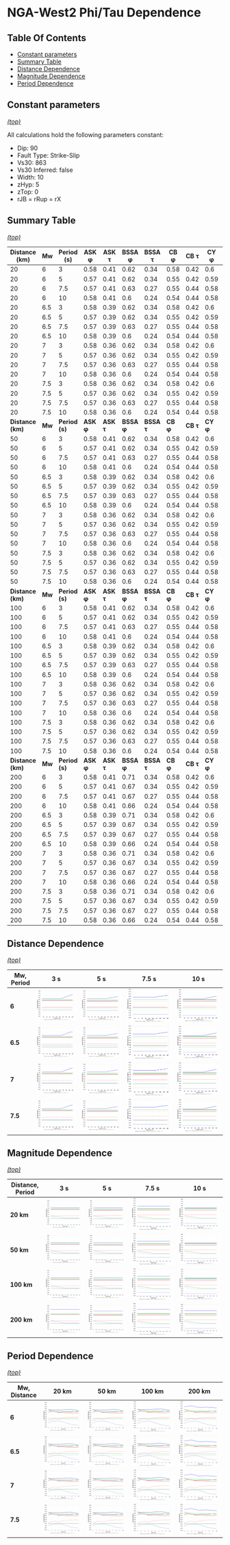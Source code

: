 # NGA-West2 Phi/Tau Dependence

## Table Of Contents
* [Constant parameters](#constant-parameters)
* [Summary Table](#summary-table)
* [Distance Dependence](#distance-dependence)
* [Magnitude Dependence](#magnitude-dependence)
* [Period Dependence](#period-dependence)
## Constant parameters
*[(top)](#table-of-contents)*

All calculations hold the following parameters constant:

* Dip: 90
* Fault Type: Strike-Slip
* Vs30: 863
* Vs30 Inferred: false
* Width: 10
* zHyp: 5
* zTop: 0
* rJB = rRup = rX
## Summary Table
*[(top)](#table-of-contents)*

| **Distance (km)** | **Mw** | **Period (s)** | **ASK &phi;** | **ASK &tau;** | **BSSA &phi;** | **BSSA &tau;** | **CB &phi;** | **CB &tau;** | **CY &phi;** | **CY &tau;** |
|-----|-----|-----|-----|-----|-----|-----|-----|-----|-----|-----|
| 20 | 6 | 3 | 0.58 | 0.41 | 0.62 | 0.34 | 0.58 | 0.42 | 0.6 | 0.38 |
| 20 | 6 | 5 | 0.57 | 0.41 | 0.62 | 0.34 | 0.55 | 0.42 | 0.59 | 0.38 |
| 20 | 6 | 7.5 | 0.57 | 0.41 | 0.63 | 0.27 | 0.55 | 0.44 | 0.58 | 0.38 |
| 20 | 6 | 10 | 0.58 | 0.41 | 0.6 | 0.24 | 0.54 | 0.44 | 0.58 | 0.39 |
| 20 | 6.5 | 3 | 0.58 | 0.39 | 0.62 | 0.34 | 0.58 | 0.42 | 0.6 | 0.34 |
| 20 | 6.5 | 5 | 0.57 | 0.39 | 0.62 | 0.34 | 0.55 | 0.42 | 0.59 | 0.34 |
| 20 | 6.5 | 7.5 | 0.57 | 0.39 | 0.63 | 0.27 | 0.55 | 0.44 | 0.58 | 0.35 |
| 20 | 6.5 | 10 | 0.58 | 0.39 | 0.6 | 0.24 | 0.54 | 0.44 | 0.58 | 0.35 |
| 20 | 7 | 3 | 0.58 | 0.36 | 0.62 | 0.34 | 0.58 | 0.42 | 0.6 | 0.34 |
| 20 | 7 | 5 | 0.57 | 0.36 | 0.62 | 0.34 | 0.55 | 0.42 | 0.59 | 0.34 |
| 20 | 7 | 7.5 | 0.57 | 0.36 | 0.63 | 0.27 | 0.55 | 0.44 | 0.58 | 0.35 |
| 20 | 7 | 10 | 0.58 | 0.36 | 0.6 | 0.24 | 0.54 | 0.44 | 0.58 | 0.35 |
| 20 | 7.5 | 3 | 0.58 | 0.36 | 0.62 | 0.34 | 0.58 | 0.42 | 0.6 | 0.34 |
| 20 | 7.5 | 5 | 0.57 | 0.36 | 0.62 | 0.34 | 0.55 | 0.42 | 0.59 | 0.34 |
| 20 | 7.5 | 7.5 | 0.57 | 0.36 | 0.63 | 0.27 | 0.55 | 0.44 | 0.58 | 0.35 |
| 20 | 7.5 | 10 | 0.58 | 0.36 | 0.6 | 0.24 | 0.54 | 0.44 | 0.58 | 0.35 |
| **Distance (km)** | **Mw** | **Period (s)** | **ASK &phi;** | **ASK &tau;** | **BSSA &phi;** | **BSSA &tau;** | **CB &phi;** | **CB &tau;** | **CY &phi;** | **CY &tau;** |
| 50 | 6 | 3 | 0.58 | 0.41 | 0.62 | 0.34 | 0.58 | 0.42 | 0.6 | 0.38 |
| 50 | 6 | 5 | 0.57 | 0.41 | 0.62 | 0.34 | 0.55 | 0.42 | 0.59 | 0.38 |
| 50 | 6 | 7.5 | 0.57 | 0.41 | 0.63 | 0.27 | 0.55 | 0.44 | 0.58 | 0.38 |
| 50 | 6 | 10 | 0.58 | 0.41 | 0.6 | 0.24 | 0.54 | 0.44 | 0.58 | 0.39 |
| 50 | 6.5 | 3 | 0.58 | 0.39 | 0.62 | 0.34 | 0.58 | 0.42 | 0.6 | 0.34 |
| 50 | 6.5 | 5 | 0.57 | 0.39 | 0.62 | 0.34 | 0.55 | 0.42 | 0.59 | 0.34 |
| 50 | 6.5 | 7.5 | 0.57 | 0.39 | 0.63 | 0.27 | 0.55 | 0.44 | 0.58 | 0.35 |
| 50 | 6.5 | 10 | 0.58 | 0.39 | 0.6 | 0.24 | 0.54 | 0.44 | 0.58 | 0.35 |
| 50 | 7 | 3 | 0.58 | 0.36 | 0.62 | 0.34 | 0.58 | 0.42 | 0.6 | 0.34 |
| 50 | 7 | 5 | 0.57 | 0.36 | 0.62 | 0.34 | 0.55 | 0.42 | 0.59 | 0.34 |
| 50 | 7 | 7.5 | 0.57 | 0.36 | 0.63 | 0.27 | 0.55 | 0.44 | 0.58 | 0.35 |
| 50 | 7 | 10 | 0.58 | 0.36 | 0.6 | 0.24 | 0.54 | 0.44 | 0.58 | 0.35 |
| 50 | 7.5 | 3 | 0.58 | 0.36 | 0.62 | 0.34 | 0.58 | 0.42 | 0.6 | 0.34 |
| 50 | 7.5 | 5 | 0.57 | 0.36 | 0.62 | 0.34 | 0.55 | 0.42 | 0.59 | 0.34 |
| 50 | 7.5 | 7.5 | 0.57 | 0.36 | 0.63 | 0.27 | 0.55 | 0.44 | 0.58 | 0.35 |
| 50 | 7.5 | 10 | 0.58 | 0.36 | 0.6 | 0.24 | 0.54 | 0.44 | 0.58 | 0.35 |
| **Distance (km)** | **Mw** | **Period (s)** | **ASK &phi;** | **ASK &tau;** | **BSSA &phi;** | **BSSA &tau;** | **CB &phi;** | **CB &tau;** | **CY &phi;** | **CY &tau;** |
| 100 | 6 | 3 | 0.58 | 0.41 | 0.62 | 0.34 | 0.58 | 0.42 | 0.6 | 0.38 |
| 100 | 6 | 5 | 0.57 | 0.41 | 0.62 | 0.34 | 0.55 | 0.42 | 0.59 | 0.38 |
| 100 | 6 | 7.5 | 0.57 | 0.41 | 0.63 | 0.27 | 0.55 | 0.44 | 0.58 | 0.38 |
| 100 | 6 | 10 | 0.58 | 0.41 | 0.6 | 0.24 | 0.54 | 0.44 | 0.58 | 0.39 |
| 100 | 6.5 | 3 | 0.58 | 0.39 | 0.62 | 0.34 | 0.58 | 0.42 | 0.6 | 0.34 |
| 100 | 6.5 | 5 | 0.57 | 0.39 | 0.62 | 0.34 | 0.55 | 0.42 | 0.59 | 0.34 |
| 100 | 6.5 | 7.5 | 0.57 | 0.39 | 0.63 | 0.27 | 0.55 | 0.44 | 0.58 | 0.35 |
| 100 | 6.5 | 10 | 0.58 | 0.39 | 0.6 | 0.24 | 0.54 | 0.44 | 0.58 | 0.35 |
| 100 | 7 | 3 | 0.58 | 0.36 | 0.62 | 0.34 | 0.58 | 0.42 | 0.6 | 0.34 |
| 100 | 7 | 5 | 0.57 | 0.36 | 0.62 | 0.34 | 0.55 | 0.42 | 0.59 | 0.34 |
| 100 | 7 | 7.5 | 0.57 | 0.36 | 0.63 | 0.27 | 0.55 | 0.44 | 0.58 | 0.35 |
| 100 | 7 | 10 | 0.58 | 0.36 | 0.6 | 0.24 | 0.54 | 0.44 | 0.58 | 0.35 |
| 100 | 7.5 | 3 | 0.58 | 0.36 | 0.62 | 0.34 | 0.58 | 0.42 | 0.6 | 0.34 |
| 100 | 7.5 | 5 | 0.57 | 0.36 | 0.62 | 0.34 | 0.55 | 0.42 | 0.59 | 0.34 |
| 100 | 7.5 | 7.5 | 0.57 | 0.36 | 0.63 | 0.27 | 0.55 | 0.44 | 0.58 | 0.35 |
| 100 | 7.5 | 10 | 0.58 | 0.36 | 0.6 | 0.24 | 0.54 | 0.44 | 0.58 | 0.35 |
| **Distance (km)** | **Mw** | **Period (s)** | **ASK &phi;** | **ASK &tau;** | **BSSA &phi;** | **BSSA &tau;** | **CB &phi;** | **CB &tau;** | **CY &phi;** | **CY &tau;** |
| 200 | 6 | 3 | 0.58 | 0.41 | 0.71 | 0.34 | 0.58 | 0.42 | 0.6 | 0.38 |
| 200 | 6 | 5 | 0.57 | 0.41 | 0.67 | 0.34 | 0.55 | 0.42 | 0.59 | 0.38 |
| 200 | 6 | 7.5 | 0.57 | 0.41 | 0.67 | 0.27 | 0.55 | 0.44 | 0.58 | 0.38 |
| 200 | 6 | 10 | 0.58 | 0.41 | 0.66 | 0.24 | 0.54 | 0.44 | 0.58 | 0.39 |
| 200 | 6.5 | 3 | 0.58 | 0.39 | 0.71 | 0.34 | 0.58 | 0.42 | 0.6 | 0.34 |
| 200 | 6.5 | 5 | 0.57 | 0.39 | 0.67 | 0.34 | 0.55 | 0.42 | 0.59 | 0.34 |
| 200 | 6.5 | 7.5 | 0.57 | 0.39 | 0.67 | 0.27 | 0.55 | 0.44 | 0.58 | 0.35 |
| 200 | 6.5 | 10 | 0.58 | 0.39 | 0.66 | 0.24 | 0.54 | 0.44 | 0.58 | 0.35 |
| 200 | 7 | 3 | 0.58 | 0.36 | 0.71 | 0.34 | 0.58 | 0.42 | 0.6 | 0.34 |
| 200 | 7 | 5 | 0.57 | 0.36 | 0.67 | 0.34 | 0.55 | 0.42 | 0.59 | 0.34 |
| 200 | 7 | 7.5 | 0.57 | 0.36 | 0.67 | 0.27 | 0.55 | 0.44 | 0.58 | 0.35 |
| 200 | 7 | 10 | 0.58 | 0.36 | 0.66 | 0.24 | 0.54 | 0.44 | 0.58 | 0.35 |
| 200 | 7.5 | 3 | 0.58 | 0.36 | 0.71 | 0.34 | 0.58 | 0.42 | 0.6 | 0.34 |
| 200 | 7.5 | 5 | 0.57 | 0.36 | 0.67 | 0.34 | 0.55 | 0.42 | 0.59 | 0.34 |
| 200 | 7.5 | 7.5 | 0.57 | 0.36 | 0.67 | 0.27 | 0.55 | 0.44 | 0.58 | 0.35 |
| 200 | 7.5 | 10 | 0.58 | 0.36 | 0.66 | 0.24 | 0.54 | 0.44 | 0.58 | 0.35 |

## Distance Dependence
*[(top)](#table-of-contents)*

| Mw, Period | 3 s | 5 s | 7.5 s | 10 s |
|-----|-----|-----|-----|-----|
| **6** | ![Plot](resources/distVar_mag6_period3.png) | ![Plot](resources/distVar_mag6_period5.png) | ![Plot](resources/distVar_mag6_period7.5.png) | ![Plot](resources/distVar_mag6_period10.png) |
| **6.5** | ![Plot](resources/distVar_mag6.5_period3.png) | ![Plot](resources/distVar_mag6.5_period5.png) | ![Plot](resources/distVar_mag6.5_period7.5.png) | ![Plot](resources/distVar_mag6.5_period10.png) |
| **7** | ![Plot](resources/distVar_mag7_period3.png) | ![Plot](resources/distVar_mag7_period5.png) | ![Plot](resources/distVar_mag7_period7.5.png) | ![Plot](resources/distVar_mag7_period10.png) |
| **7.5** | ![Plot](resources/distVar_mag7.5_period3.png) | ![Plot](resources/distVar_mag7.5_period5.png) | ![Plot](resources/distVar_mag7.5_period7.5.png) | ![Plot](resources/distVar_mag7.5_period10.png) |

## Magnitude Dependence
*[(top)](#table-of-contents)*

| Distance, Period | 3 s | 5 s | 7.5 s | 10 s |
|-----|-----|-----|-----|-----|
| **20 km** | ![Plot](resources/dist20_magVar_period3.png) | ![Plot](resources/dist20_magVar_period5.png) | ![Plot](resources/dist20_magVar_period7.5.png) | ![Plot](resources/dist20_magVar_period10.png) |
| **50 km** | ![Plot](resources/dist50_magVar_period3.png) | ![Plot](resources/dist50_magVar_period5.png) | ![Plot](resources/dist50_magVar_period7.5.png) | ![Plot](resources/dist50_magVar_period10.png) |
| **100 km** | ![Plot](resources/dist100_magVar_period3.png) | ![Plot](resources/dist100_magVar_period5.png) | ![Plot](resources/dist100_magVar_period7.5.png) | ![Plot](resources/dist100_magVar_period10.png) |
| **200 km** | ![Plot](resources/dist200_magVar_period3.png) | ![Plot](resources/dist200_magVar_period5.png) | ![Plot](resources/dist200_magVar_period7.5.png) | ![Plot](resources/dist200_magVar_period10.png) |

## Period Dependence
*[(top)](#table-of-contents)*

| Mw, Distance | 20 km | 50 km | 100 km | 200 km |
|-----|-----|-----|-----|-----|
| **6** | ![Plot](resources/dist20_mag6_periodVar.png) | ![Plot](resources/dist50_mag6_periodVar.png) | ![Plot](resources/dist100_mag6_periodVar.png) | ![Plot](resources/dist200_mag6_periodVar.png) |
| **6.5** | ![Plot](resources/dist20_mag6.5_periodVar.png) | ![Plot](resources/dist50_mag6.5_periodVar.png) | ![Plot](resources/dist100_mag6.5_periodVar.png) | ![Plot](resources/dist200_mag6.5_periodVar.png) |
| **7** | ![Plot](resources/dist20_mag7_periodVar.png) | ![Plot](resources/dist50_mag7_periodVar.png) | ![Plot](resources/dist100_mag7_periodVar.png) | ![Plot](resources/dist200_mag7_periodVar.png) |
| **7.5** | ![Plot](resources/dist20_mag7.5_periodVar.png) | ![Plot](resources/dist50_mag7.5_periodVar.png) | ![Plot](resources/dist100_mag7.5_periodVar.png) | ![Plot](resources/dist200_mag7.5_periodVar.png) |

